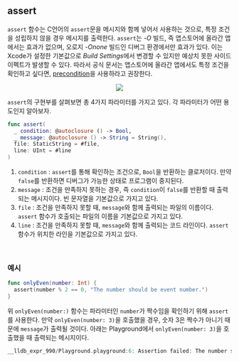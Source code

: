 ## assert

`assert` 함수는 C언어의 `assert`문을 메시지와 함께 넣어서 사용하는 것으로, 특정 조건을 성립하지 않을 경우 메시지를 출력한다. `assert`는 *-O* 빌드, 즉 앱스토어에 올라간 앱에서는 효과가 없으며, 오로지 *-Onone* 빌드인 디버그 환경에서만 효과가 있다. 이는 Xcode가 설정한 기본값으로 *Build Settings*에서 변경할 수 있지만 예상치 못한 사이드 이펙트가 발생할 수 있다. 따라서 공식 문서는 앱스토어에 올라간 앱에서도 특정 조건을 확인하고 싶다면, [precondition](https://developer.apple.com/documentation/swift/precondition(_:_:file:line:))을 사용하라고 권장한다.

<p align="center">
<img src="https://user-images.githubusercontent.com/61190690/176377518-a3403f87-8e9c-4402-ab4b-d31bc45fff15.png">
</p>

`assert`의 구현부를 살펴보면 총 4가지 파라미터를 가지고 있다. 각 파라미터가 어떤 용도인지 알아보자.

```swift
func assert(
  _ condition: @autoclosure () -> Bool,
  _ message: @autoclosure () -> String = String(),
  file: StaticString = #file,
  line: UInt = #line
)
```

1. `condition` : `assert`를 통해 확인하는 조건으로, `Bool`을 반환하는 클로저이다. 만약 `false`를 반환하면 디버그가 가능한 상태로 프로그램이 중지된다.
2. `message` : 조건을 만족하지 못하는 경우, 즉 `condition`이 `false`를 반환할 때 출력되는 메시지이다. 빈 문자열을 기본값으로 가지고 있다.
3. `file` : 조건을 만족하지 못할 때, `message`와 함께 출력되는 파일의 이름이다. `assert` 함수가 호출되는 파일의 이름을 기본값으로 가지고 있다.
4. `line` : 조건을 만족하지 못할 때, `message`와 함께 출력되는 코드 라인이다. `assert` 함수가 위치한 라인을 기본값으로 가지고 있다.

&nbsp;
### 예시

```swift
func onlyEven(number: Int) {
  assert(number % 2 == 0, "The number should be event number.")
}
```

위 `onlyEven(number:)` 함수는 파라미터인 `number`가 짝수임을 확인하기 위해 `assert`를 사용한다. 만약 `onlyEven(number: 3)`을 호출했을 경우, 숫자 3은 짝수가 아니기 때문에 `message`가 출력될 것이다. 아래는 Playground에서 `onlyEven(number: 3)`을 호출했을 때 출력되는 메시지이다.

```swift
__lldb_expr_990/Playground.playground:6: Assertion failed: The number should be event number.
```